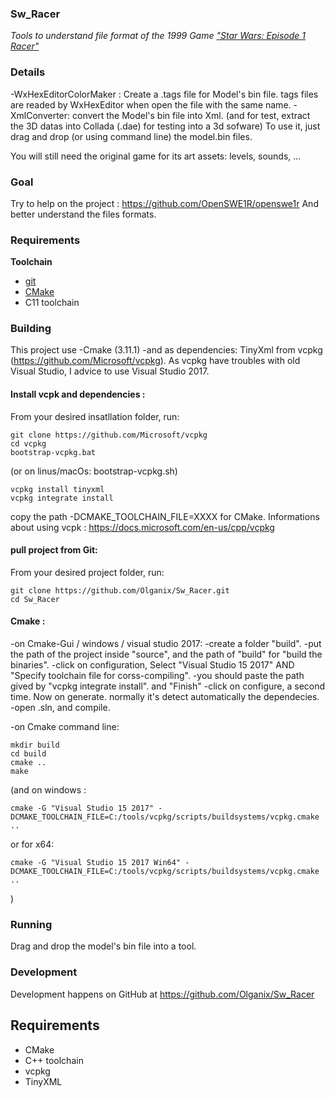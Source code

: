 


### Sw_Racer
*Tools to understand file format of the 1999 Game ["Star Wars: Episode 1 Racer"](https://en.wikipedia.org/wiki/Star_Wars_Episode_I:_Racer)*


### Details

-WxHexEditorColorMaker : Create a .tags file for Model's bin file. tags files are readed by WxHexEditor when open the file with the same name.
-XmlConverter: convert the Model's bin file into Xml. (and for test, extract the 3D datas into Collada (.dae) for testing into a 3d sofware)
To use it, just drag and drop (or using command line) the model.bin files.

You will still need the original game for its art assets: levels, sounds, ...


### Goal

Try to help on the project : https://github.com/OpenSWE1R/openswe1r
And better understand the files formats.


### Requirements

**Toolchain**

* [git](https://git-scm.com/)
* [CMake](https://cmake.org/)
* C11 toolchain

### Building


This project use 
-Cmake (3.11.1)
-and as dependencies: TinyXml from vcpkg (https://github.com/Microsoft/vcpkg). 
As vcpkg have troubles with old Visual Studio, I advice to use Visual Studio 2017.


#### Install vcpk and dependencies :

From your desired insatllation folder, run:
```
git clone https://github.com/Microsoft/vcpkg
cd vcpkg
bootstrap-vcpkg.bat
```
(or on linus/macOs: bootstrap-vcpkg.sh)
```
vcpkg install tinyxml
vcpkg integrate install
```
copy the path -DCMAKE_TOOLCHAIN_FILE=XXXX for CMake.
Informations about using vcpk : https://docs.microsoft.com/en-us/cpp/vcpkg


#### pull project from Git:

From your desired project folder, run:

```
git clone https://github.com/Olganix/Sw_Racer.git
cd Sw_Racer
```

#### Cmake :

-on Cmake-Gui / windows / visual studio 2017:
	-create a folder "build". 
	-put the path of the project inside "source", and the path of "build" for "build the binaries".
	-click on configuration, Select "Visual Studio 15 2017" AND "Specify toolchain file for corss-compiling".
	-you should paste the path gived by "vcpkg integrate install". and "Finish"
	-click on configure, a second time. Now on generate.
	normally it's detect automatically the dependecies.
	-open .sln, and compile.
	
-on Cmake command line:
```
mkdir build
cd build
cmake ..
make
```
(and on windows : 
```
cmake -G "Visual Studio 15 2017" -DCMAKE_TOOLCHAIN_FILE=C:/tools/vcpkg/scripts/buildsystems/vcpkg.cmake ..
```
or for x64:
```
cmake -G "Visual Studio 15 2017 Win64" -DCMAKE_TOOLCHAIN_FILE=C:/tools/vcpkg/scripts/buildsystems/vcpkg.cmake ..
```
)


### Running

Drag and drop the model's bin file into a tool.

### Development

Development happens on GitHub at https://github.com/Olganix/Sw_Racer

## Requirements

* CMake
* C++ toolchain
* vcpkg
* TinyXML
